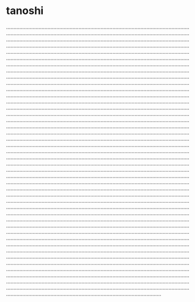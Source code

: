 # tanoshi

.............................................................................................................................................................................................................................................................................................................................................................................................................................................................................................................................................................................................................................................................................................................................................................................................................................................................................................................................................................................................................................................................................................................................................................................................................................................................................................................................................................................................................................................................................................................................................................................................................................................................................................................................................................................................................................................................................................................................................................................................................................................................................................................................................................................................................................................................................................................................................................................................................................................................................................................................................................................................................................................................................................................................................................................................................................................................................................................................................................................................................................................................................................................................................................................................................................................................................................................................................................................................................................................................................................................................................................................................................................................................................................................................................................................................................................................................................................................................................................................................................................................................................................................................................................................................................................................................................................................................................................................................................................................................................................................................................................................................................................................................................................................................................................................................................................................................................................................................................................................................................................................................................................................................................................................................................................................................................................................................................................................................................................................................................................................................................................................................................................................................